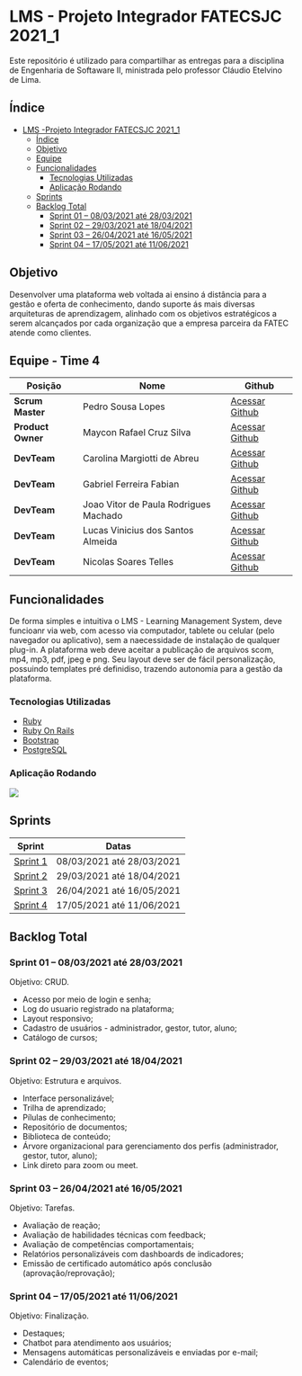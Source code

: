 # LMS - Projeto Integrador FATECSJC 2021_1

Este repositório é utilizado para compartilhar as entregas para a disciplina de Engenharia de Softaware II, ministrada pelo professor Cláudio Etelvino de Lima.

## Índice
  - [LMS -Projeto Integrador FATECSJC 2021_1](#lms---projeto-integrador-fatecsjc-2021_1)
    - [Índice](#índice)
    - [Objetivo](#objetivo)
    - [Equipe](#equipe---time-4)
    - [Funcionalidades](#funcionalidades)
      - [Tecnologias Utilizadas](#tecnologias-utilizadas)
      - [Aplicação Rodando](#aplicação-rodando)
    - [Sprints](#sprints)
    - [Backlog Total](#backlog-total)
      - [Sprint 01 – 08/03/2021 até 28/03/2021](#sprint-01--08032021-até-28032021)
      - [Sprint 02 – 29/03/2021 até 18/04/2021](#sprint-02--29032021-até-18042021)
      - [Sprint 03 – 26/04/2021 até 16/05/2021]($sprint-03--26042021-até-16052021)
      - [Sprint 04 – 17/05/2021 até 11/06/2021](#sprint-04--17052021-até-11062021)

## Objetivo

  Desenvolver uma plataforma web voltada ai ensino á distância para a gestão e oferta de conhecimento, dando suporte ás mais diversas arquiteturas de aprendizagem, alinhado com os objetivos estratégicos a serem alcançados por cada organização que a empresa parceira da FATEC atende como clientes.
 
## Equipe - Time 4


Posição | Nome | Github
------------ | ------------ | -------------
**Scrum Master** | Pedro Sousa Lopes | [Acessar Github](https://github.com/PedroSousaLopes)
**Product Owner**| Maycon Rafael Cruz Silva | [Acessar Github](https://github.com/PedroSousaLopes)
**DevTeam**  | Carolina Margiotti de Abreu | [Acessar Github](https://github.com/CarolinaMargiotti)
**DevTeam**  | Gabriel Ferreira Fabian | [Acessar Github](https://github.com/gabriel-fabian)
**DevTeam**  | Joao Vitor de Paula Rodrigues Machado | [Acessar Github](https://github.com/Joaoom9596)
**DevTeam**  | Lucas Vinicius dos Santos Almeida| [Acessar Github](https://github.com/lucasvns)
**DevTeam**  | Nicolas Soares Telles | [Acessar Github](https://github.com/nicolastelles)

## Funcionalidades

  De forma simples e intuitiva o LMS - Learning Management System, deve funcioanr via web, com acesso via computador, tablete ou celular (pelo navegador ou aplicativo), sem a naecessidade de instalação de qualquer plug-in. A plataforma web deve aceitar a publicação de arquivos scom, mp4, mp3, pdf, jpeg e png. Seu layout deve ser de fácil personalização, possuindo templates pré definidiso, trazendo autonomia para a gestão da plataforma.
  
### Tecnologias Utilizadas
  - [Ruby](https://www.ruby-lang.org/pt/)
  - [Ruby On Rails](https://rubyonrails.org/)
  - [Bootstrap](https://getbootstrap.com/)
  - [PostgreSQL](https://www.postgresql.org/)

### Aplicação Rodando
![](https://media.giphy.com/media/t1Z3oWGWICHB1UNbSK/giphy.gif)

## Sprints

Sprint | Datas
------------ | -------------
[Sprint 1](https://github.com/EquipeJerso/learning_management_system/blob/Sprint-1/README.md) | 08/03/2021 até 28/03/2021
[Sprint 2](https://github.com/EquipeJerso/learning_management_system/blob/Sprint-2/README.md) | 29/03/2021 até 18/04/2021
[Sprint 3]() | 26/04/2021 até 16/05/2021
[Sprint 4]() | 17/05/2021 até 11/06/2021

## Backlog Total


### Sprint 01 – 08/03/2021 até 28/03/2021
Objetivo: CRUD.

-	Acesso por meio de login e senha;
-	Log do usuario registrado na plataforma;
-	Layout responsivo;
-	Cadastro de usuários - administrador, gestor, tutor, aluno;
-	Catálogo de cursos;


### Sprint 02 – 29/03/2021 até 18/04/2021
Objetivo: Estrutura e arquivos.

-	Interface personalizável;
-	Trilha de aprendizado;
-	Pílulas de conhecimento;
-	Repositório de documentos;
-	Biblioteca de conteúdo;
-	Árvore organizacional para gerenciamento dos perfis (administrador, gestor, tutor, aluno);
-	Link direto para zoom ou meet.

### Sprint 03 – 26/04/2021 até 16/05/2021
Objetivo: Tarefas.

-	Avaliação de reação;
-	Avaliação de habilidades técnicas com feedback;
-	Avaliação de competências comportamentais;
-	Relatórios personalizáveis com dashboards de indicadores;
-	Emissão de certificado automático após conclusão (aprovação/reprovação);

### Sprint 04 – 17/05/2021 até 11/06/2021
Objetivo: Finalização.

-	Destaques;
-	Chatbot para atendimento aos usuários;
-	Mensagens automáticas personalizáveis e enviadas por e-mail;
-	Calendário de eventos;

